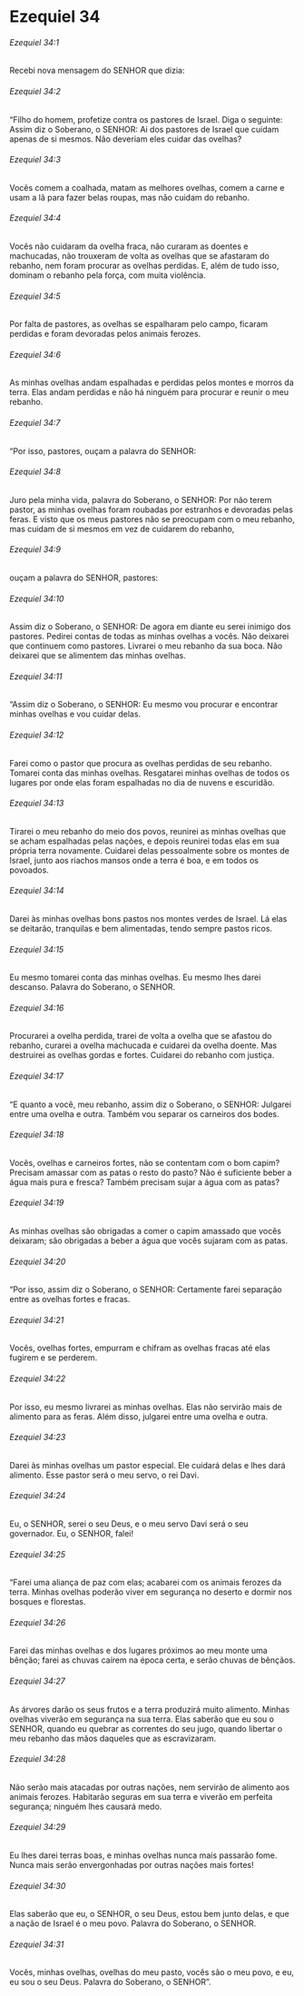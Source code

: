 # Ezequiel 34

###### Ezequiel 34:1

Recebi nova mensagem do SENHOR que dizia:

###### Ezequiel 34:2

“Filho do homem, profetize contra os pastores de Israel. Diga o seguinte: Assim diz o Soberano, o SENHOR: Ai dos pastores de Israel que cuidam apenas de si mesmos. Não deveriam eles cuidar das ovelhas?

###### Ezequiel 34:3

Vocês comem a coalhada, matam as melhores ovelhas, comem a carne e usam a lã para fazer belas roupas, mas não cuidam do rebanho.

###### Ezequiel 34:4

Vocês não cuidaram da ovelha fraca, não curaram as doentes e machucadas, não trouxeram de volta as ovelhas que se afastaram do rebanho, nem foram procurar as ovelhas perdidas. E, além de tudo isso, dominam o rebanho pela força, com muita violência.

###### Ezequiel 34:5

Por falta de pastores, as ovelhas se espalharam pelo campo, ficaram perdidas e foram devoradas pelos animais ferozes.

###### Ezequiel 34:6

As minhas ovelhas andam espalhadas e perdidas pelos montes e morros da terra. Elas andam perdidas e não há ninguém para procurar e reunir o meu rebanho.

###### Ezequiel 34:7

“Por isso, pastores, ouçam a palavra do SENHOR:

###### Ezequiel 34:8

Juro pela minha vida, palavra do Soberano, o SENHOR: Por não terem pastor, as minhas ovelhas foram roubadas por estranhos e devoradas pelas feras. E visto que os meus pastores não se preocupam com o meu rebanho, mas cuidam de si mesmos em vez de cuidarem do rebanho,

###### Ezequiel 34:9

ouçam a palavra do SENHOR, pastores:

###### Ezequiel 34:10

Assim diz o Soberano, o SENHOR: De agora em diante eu serei inimigo dos pastores. Pedirei contas de todas as minhas ovelhas a vocês. Não deixarei que continuem como pastores. Livrarei o meu rebanho da sua boca. Não deixarei que se alimentem das minhas ovelhas.

###### Ezequiel 34:11

“Assim diz o Soberano, o SENHOR: Eu mesmo vou procurar e encontrar minhas ovelhas e vou cuidar delas.

###### Ezequiel 34:12

Farei como o pastor que procura as ovelhas perdidas de seu rebanho. Tomarei conta das minhas ovelhas. Resgatarei minhas ovelhas de todos os lugares por onde elas foram espalhadas no dia de nuvens e escuridão.

###### Ezequiel 34:13

Tirarei o meu rebanho do meio dos povos, reunirei as minhas ovelhas que se acham espalhadas pelas nações, e depois reunirei todas elas em sua própria terra novamente. Cuidarei delas pessoalmente sobre os montes de Israel, junto aos riachos mansos onde a terra é boa, e em todos os povoados.

###### Ezequiel 34:14

Darei às minhas ovelhas bons pastos nos montes verdes de Israel. Lá elas se deitarão, tranquilas e bem alimentadas, tendo sempre pastos ricos.

###### Ezequiel 34:15

Eu mesmo tomarei conta das minhas ovelhas. Eu mesmo lhes darei descanso. Palavra do Soberano, o SENHOR.

###### Ezequiel 34:16

Procurarei a ovelha perdida, trarei de volta a ovelha que se afastou do rebanho, curarei a ovelha machucada e cuidarei da ovelha doente. Mas destruirei as ovelhas gordas e fortes. Cuidarei do rebanho com justiça.

###### Ezequiel 34:17

“E quanto a você, meu rebanho, assim diz o Soberano, o SENHOR: Julgarei entre uma ovelha e outra. Também vou separar os carneiros dos bodes.

###### Ezequiel 34:18

Vocês, ovelhas e carneiros fortes, não se contentam com o bom capim? Precisam amassar com as patas o resto do pasto? Não é suficiente beber a água mais pura e fresca? Também precisam sujar a água com as patas?

###### Ezequiel 34:19

As minhas ovelhas são obrigadas a comer o capim amassado que vocês deixaram; são obrigadas a beber a água que vocês sujaram com as patas.

###### Ezequiel 34:20

“Por isso, assim diz o Soberano, o SENHOR: Certamente farei separação entre as ovelhas fortes e fracas.

###### Ezequiel 34:21

Vocês, ovelhas fortes, empurram e chifram as ovelhas fracas até elas fugirem e se perderem.

###### Ezequiel 34:22

Por isso, eu mesmo livrarei as minhas ovelhas. Elas não servirão mais de alimento para as feras. Além disso, julgarei entre uma ovelha e outra.

###### Ezequiel 34:23

Darei às minhas ovelhas um pastor especial. Ele cuidará delas e lhes dará alimento. Esse pastor será o meu servo, o rei Davi.

###### Ezequiel 34:24

Eu, o SENHOR, serei o seu Deus, e o meu servo Davi será o seu governador. Eu, o SENHOR, falei!

###### Ezequiel 34:25

“Farei uma aliança de paz com elas; acabarei com os animais ferozes da terra. Minhas ovelhas poderão viver em segurança no deserto e dormir nos bosques e florestas.

###### Ezequiel 34:26

Farei das minhas ovelhas e dos lugares próximos ao meu monte uma bênção; farei as chuvas caírem na época certa, e serão chuvas de bênçãos.

###### Ezequiel 34:27

As árvores darão os seus frutos e a terra produzirá muito alimento. Minhas ovelhas viverão em segurança na sua terra. Elas saberão que eu sou o SENHOR, quando eu quebrar as correntes do seu jugo, quando libertar o meu rebanho das mãos daqueles que as escravizaram.

###### Ezequiel 34:28

Não serão mais atacadas por outras nações, nem servirão de alimento aos animais ferozes. Habitarão seguras em sua terra e viverão em perfeita segurança; ninguém lhes causará medo.

###### Ezequiel 34:29

Eu lhes darei terras boas, e minhas ovelhas nunca mais passarão fome. Nunca mais serão envergonhadas por outras nações mais fortes!

###### Ezequiel 34:30

Elas saberão que eu, o SENHOR, o seu Deus, estou bem junto delas, e que a nação de Israel é o meu povo. Palavra do Soberano, o SENHOR.

###### Ezequiel 34:31

Vocês, minhas ovelhas, ovelhas do meu pasto, vocês são o meu povo, e eu, eu sou o seu Deus. Palavra do Soberano, o SENHOR”.

